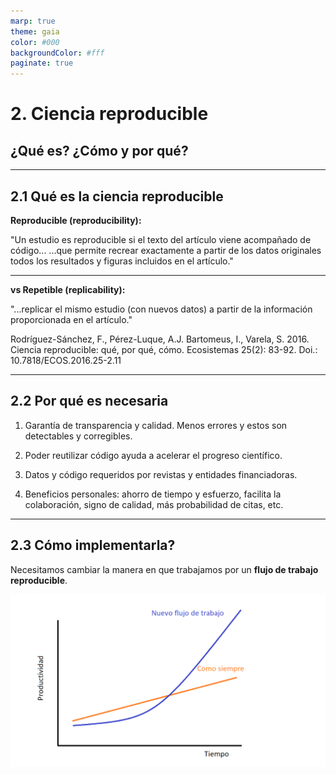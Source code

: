 ```yaml
---
marp: true
theme: gaia
color: #000
backgroundColor: #fff
paginate: true
---
```


<!--_paginate: false -->
<!--_class: lead -->

# 2. Ciencia reproducible
## ¿Qué es? ¿Cómo y por qué?

---

## 2.1 Qué es la ciencia reproducible

**Reproducible (reproducibility):**

"Un estudio es reproducible si el texto del artículo viene acompañado de código... ...que permite recrear exactamente a partir de los datos originales todos los resultados y figuras incluidos en el artículo."

---

**vs Repetible (replicability):**

"...replicar el mismo estudio (con nuevos datos) a partir de la información proporcionada en el artículo."

Rodríguez-Sánchez, F., Pérez-Luque, A.J. Bartomeus, I., Varela, S. 2016. Ciencia reproducible: qué, por qué, cómo. Ecosistemas 25(2): 83-92. Doi.: 10.7818/ECOS.2016.25-2.11

---

## 2.2 Por qué es necesaria

1. Garantía de transparencia y calidad. Menos errores y estos son detectables y corregibles.

2. Poder reutilizar código ayuda a acelerar el progreso científico.

3. Datos y código requeridos por revistas y entidades financiadoras.

4. Beneficios personales: ahorro de tiempo y esfuerzo, facilita la colaboración, signo de calidad, más probabilidad de citas, etc.

---

## 2.3 Cómo implementarla?

Necesitamos cambiar la manera en que trabajamos por un **flujo de trabajo reproducible**.

![bg right 140%](img/curva.png)
